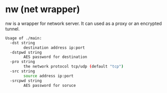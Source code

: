 # nw (net wrapper)

nw is a wrapper for network server. It can used as a proxy or an encrypted tunnel.


```bash
Usage of ./main:
  -dst string
        destination address ip:port
  -dstpwd string
        AES password for destination
  -pro string
        the network protocol tcp/udp (default "tcp")
  -src string
        source address ip:port
  -srcpwd string
        AES password for soruce
```
